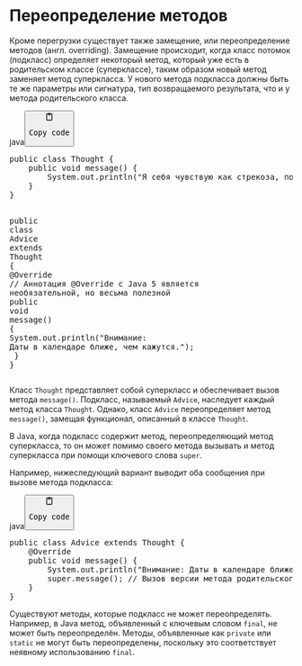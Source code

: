 <h1>Переопределение методов</h1>
<p>Кроме перегрузки существует также замещение, или переопределение методов (англ. overriding).
Замещение происходит, когда класс потомок (подкласс) определяет некоторый метод,
который уже есть в родительском классе (суперклассе), таким образом новый метод заменяет метод суперкласса.
У нового метода подкласса должны быть те же параметры или сигнатура, тип возвращаемого результата,
что и у метода родительского класса.</p>
<div class="code-element"><div class="lang-line"><text>java</text><button class="copy-code-button" onclick="copyCode(this)"><svg style="width: 1.2em;height: 1.2em;" aria-hidden="true" xmlns="http://www.w3.org/2000/svg" fill="none" viewBox="0 0 24 24"><path stroke="currentColor" stroke-linecap="round" stroke-linejoin="round" stroke-width="2" d="M15 4h3a1 1 0 0 1 1 1v15a1 1 0 0 1-1 1H6a1 1 0 0 1-1-1V5a1 1 0 0 1 1-1h3m0 3h6m-5-4v4h4V3h-4Z"/></svg><pre>Copy code</pre></button></div><div class="code"><div class="highlight"><pre><span></span><span class="kd">public</span><span class="w"> </span><span class="kd">class</span> <span class="nc">Thought</span><span class="w"> </span><span class="p">{</span>
<span class="w">    </span><span class="kd">public</span><span class="w"> </span><span class="kt">void</span><span class="w"> </span><span class="nf">message</span><span class="p">()</span><span class="w"> </span><span class="p">{</span>
<span class="w">        </span><span class="n">System</span><span class="p">.</span><span class="na">out</span><span class="p">.</span><span class="na">println</span><span class="p">(</span><span class="s">&quot;Я себя чувствую как стрекоза, попавшая в параллельную вселенную.&quot;</span><span class="p">);</span>
<span class="w">    </span><span class="p">}</span>
<span class="p">}</span>

<span class="kd">public</span><span class="w"> </span><span class="kd">class</span> <span class="nc">Advice</span><span class="w"> </span><span class="kd">extends</span><span class="w"> </span><span class="n">Thought</span><span class="w"> </span><span class="p">{</span>
<span class="w">    </span><span class="nd">@Override</span><span class="w">  </span><span class="c1">// Аннотация @Override с Java 5 является необязательной, но весьма полезной</span>
<span class="w">    </span><span class="kd">public</span><span class="w"> </span><span class="kt">void</span><span class="w"> </span><span class="nf">message</span><span class="p">()</span><span class="w"> </span><span class="p">{</span>
<span class="w">        </span><span class="n">System</span><span class="p">.</span><span class="na">out</span><span class="p">.</span><span class="na">println</span><span class="p">(</span><span class="s">&quot;Внимание: Даты в календаре ближе, чем кажутся.&quot;</span><span class="p">);</span>
<span class="w">    </span><span class="p">}</span>
<span class="p">}</span>
</pre></div></div></div>

<p>Класс <code>Thought</code> представляет собой суперкласс и обеспечивает вызов метода <code>message()</code>.
Подкласс, называемый <code>Advice</code>, наследует каждый метод класса <code>Thought</code>.
Однако, класс <code>Advice</code> переопределяет метод <code>message()</code>, замещая функционал, описанный в классе <code>Thought</code>.</p>
<p>В Java, когда подкласс содержит метод, переопределяющий метод суперкласса,
то он может помимо своего метода вызывать и метод суперкласса при помощи ключевого слова <code>super</code>.</p>
<p>Например, нижеследующий вариант выводит оба сообщения при вызове метода подкласса:</p>
<div class="code-element"><div class="lang-line"><text>java</text><button class="copy-code-button" onclick="copyCode(this)"><svg style="width: 1.2em;height: 1.2em;" aria-hidden="true" xmlns="http://www.w3.org/2000/svg" fill="none" viewBox="0 0 24 24"><path stroke="currentColor" stroke-linecap="round" stroke-linejoin="round" stroke-width="2" d="M15 4h3a1 1 0 0 1 1 1v15a1 1 0 0 1-1 1H6a1 1 0 0 1-1-1V5a1 1 0 0 1 1-1h3m0 3h6m-5-4v4h4V3h-4Z"/></svg><pre>Copy code</pre></button></div><div class="code"><div class="highlight"><pre><span></span><span class="kd">public</span><span class="w"> </span><span class="kd">class</span> <span class="nc">Advice</span><span class="w"> </span><span class="kd">extends</span><span class="w"> </span><span class="n">Thought</span><span class="w"> </span><span class="p">{</span>
<span class="w">    </span><span class="nd">@Override</span>
<span class="w">    </span><span class="kd">public</span><span class="w"> </span><span class="kt">void</span><span class="w"> </span><span class="nf">message</span><span class="p">()</span><span class="w"> </span><span class="p">{</span>
<span class="w">        </span><span class="n">System</span><span class="p">.</span><span class="na">out</span><span class="p">.</span><span class="na">println</span><span class="p">(</span><span class="s">&quot;Внимание: Даты в календаре ближе, чем кажутся.&quot;</span><span class="p">);</span>
<span class="w">        </span><span class="kd">super</span><span class="p">.</span><span class="na">message</span><span class="p">();</span><span class="w"> </span><span class="c1">// Вызов версии метода родительского класса</span>
<span class="w">    </span><span class="p">}</span>
<span class="p">}</span>
</pre></div></div></div>

<p>Существуют методы, которые подкласс не может переопределять.
Например, в Java метод, объявленный с ключевым словом <code>final</code>, не может быть переопределён.
Методы, объявленные как <code>private</code> или <code>static</code> не могут быть переопределены,
поскольку это соответствует неявному использованию <code>final</code>.</p>